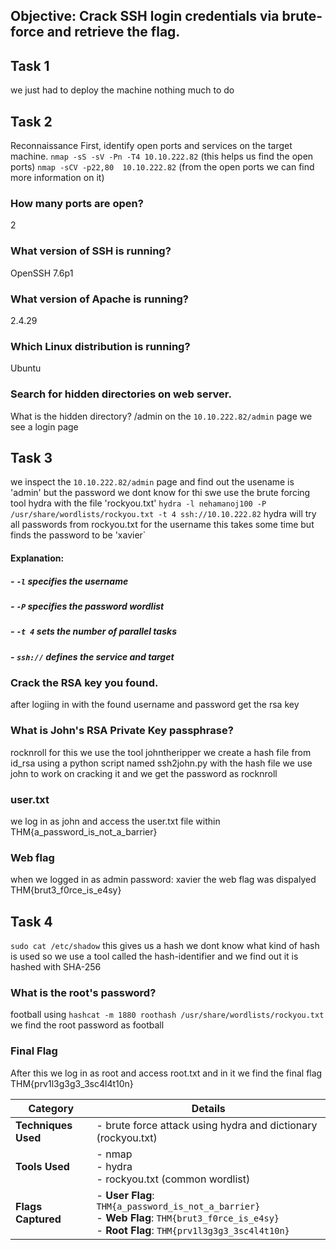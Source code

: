 ## Objective: Crack SSH login credentials via brute-force and retrieve the flag.

## Task 1
we just had to deploy the machine nothing much to do

## Task 2
Reconnaissance
First, identify open ports and services on the target machine.
`nmap -sS -sV -Pn -T4 10.10.222.82` (this helps us find the open ports)
`nmap -sCV -p22,80  10.10.222.82` (from the open ports we can find more information on it)
### How many ports are open?
2
### What version of SSH is running?
OpenSSH 7.6p1
### What version of Apache is running?
2.4.29
### Which Linux distribution is running?
Ubuntu
### Search for hidden directories on web server.
What is the hidden directory?
/admin
on the `10.10.222.82/admin` page we see a login page

## Task 3
we inspect the `10.10.222.82/admin` page and find out the usename is 'admin' but the password we dont know for thi swe use the brute forcing tool hydra
with the file 'rockyou.txt'
`hydra -l nehamanoj100 -P /usr/share/wordlists/rockyou.txt -t 4 ssh://10.10.222.82`
hydra will try all passwords from rockyou.txt for the username
this takes some time but finds the password to be 'xavier`
#### Explanation:
##### - `-l` specifies the username
##### - `-P` specifies the password wordlist
##### - `-t 4` sets the number of parallel tasks
##### - `ssh://` defines the service and target

### Crack the RSA key you found.
after logiing in with the found username and password get the rsa key 

### What is John's RSA Private Key passphrase?
rocknroll
for this we use the tool johntheripper
we create a hash file from id_rsa using a python script named ssh2john.py
with the hash file we use john to work on cracking it and we get the password as rocknroll

### user.txt
we log in as john and access the user.txt file within
THM{a_password_is_not_a_barrier}

### Web flag
when we logged in as admin password: xavier the web flag was dispalyed
THM{brut3_f0rce_is_e4sy}

## Task 4 
`sudo cat /etc/shadow` 
this gives us a hash we dont know what kind of hash is used 
so we use a tool called the hash-identifier
and we find out it is hashed with SHA-256

### What is the root's password?
football
using `hashcat -m 1880 roothash /usr/share/wordlists/rockyou.txt`
we find the root password as football

### Final Flag
After this we log in as root and access root.txt and in it we find the final flag
THM{prv1l3g3g3_3sc4l4t10n}

| Category         | Details                                     |
|------------------|----------------------------------------------|
| **Techniques Used** | - brute force attack using hydra and dictionary (rockyou.txt) |
| **Tools Used**      | - nmap<br>- hydra<br>- rockyou.txt (common wordlist) |
| **Flags Captured**  | - **User Flag**: `THM{a_password_is_not_a_barrier}`<br>- **Web Flag**: `THM{brut3_f0rce_is_e4sy}`<br>- **Root Flag**: `THM{prv1l3g3g3_3sc4l4t10n}` |
